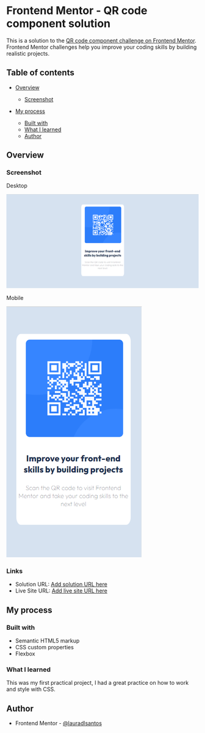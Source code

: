 # Frontend Mentor - QR code component solution

This is a solution to the [QR code component challenge on Frontend Mentor](https://www.frontendmentor.io/challenges/qr-code-component-iux_sIO_H). Frontend Mentor challenges help you improve your coding skills by building realistic projects.

## Table of contents

- [Overview](#overview)

  - [Screenshot](#screenshot)

- [My process](#my-process)
  - [Built with](#built-with)
  - [What I learned](#what-i-learned)
  - [Author](#author)

## Overview

### Screenshot

<p>Desktop</p>
 <img src='/images/Desktop_screenshot.png'>
 <p>Mobile</p>
 <img src="./images/mobile_screenshot.png">

### Links

- Solution URL: [Add solution URL here](https://github.com/lauradlsantos/qr-code-component-main)
- Live Site URL: [Add live site URL here](https://lauradlsantos.github.io/qr-code-component-main/)

## My process

### Built with

- Semantic HTML5 markup
- CSS custom properties
- Flexbox

### What I learned

This was my first practical project, I had a great practice on how to work and style with CSS.

## Author

- Frontend Mentor - [@lauradlsantos](https://www.frontendmentor.io/profile/lauradlsantos)

